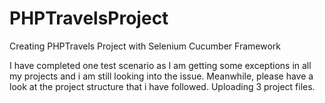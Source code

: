 # PHPTravelsProject
Creating PHPTravels Project with Selenium Cucumber Framework

I have completed one test scenario as I am getting some exceptions in all my projects and i am still looking into the issue.
Meanwhile, please have a look at the project structure that i have followed. Uploading 3 project files.
